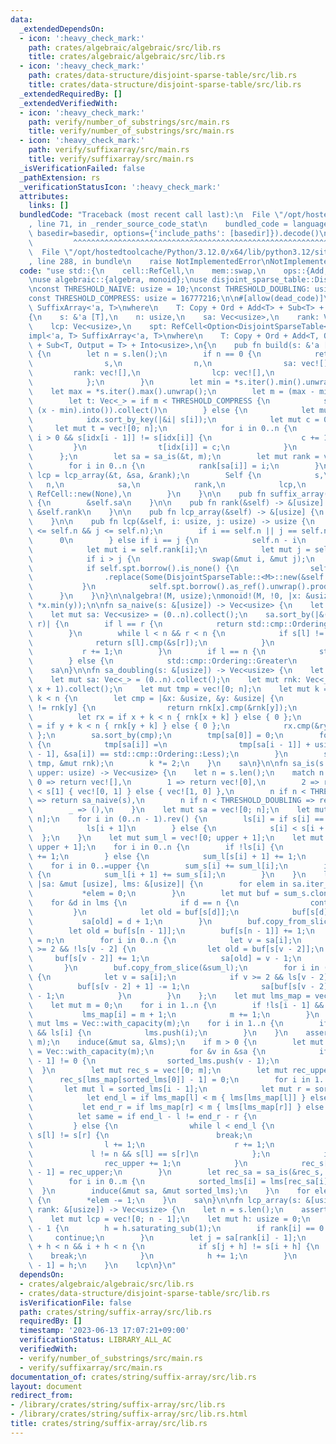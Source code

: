 ```yaml
---
data:
  _extendedDependsOn:
  - icon: ':heavy_check_mark:'
    path: crates/algebraic/algebraic/src/lib.rs
    title: crates/algebraic/algebraic/src/lib.rs
  - icon: ':heavy_check_mark:'
    path: crates/data-structure/disjoint-sparse-table/src/lib.rs
    title: crates/data-structure/disjoint-sparse-table/src/lib.rs
  _extendedRequiredBy: []
  _extendedVerifiedWith:
  - icon: ':heavy_check_mark:'
    path: verify/number_of_substrings/src/main.rs
    title: verify/number_of_substrings/src/main.rs
  - icon: ':heavy_check_mark:'
    path: verify/suffixarray/src/main.rs
    title: verify/suffixarray/src/main.rs
  _isVerificationFailed: false
  _pathExtension: rs
  _verificationStatusIcon: ':heavy_check_mark:'
  attributes:
    links: []
  bundledCode: "Traceback (most recent call last):\n  File \"/opt/hostedtoolcache/Python/3.12.0/x64/lib/python3.12/site-packages/onlinejudge_verify/documentation/build.py\"\
    , line 71, in _render_source_code_stat\n    bundled_code = language.bundle(stat.path,\
    \ basedir=basedir, options={'include_paths': [basedir]}).decode()\n          \
    \         ^^^^^^^^^^^^^^^^^^^^^^^^^^^^^^^^^^^^^^^^^^^^^^^^^^^^^^^^^^^^^^^^^^^^^^^^^^^^^^^^^\n\
    \  File \"/opt/hostedtoolcache/Python/3.12.0/x64/lib/python3.12/site-packages/onlinejudge_verify/languages/rust.py\"\
    , line 288, in bundle\n    raise NotImplementedError\nNotImplementedError\n"
  code: "use std::{\n    cell::RefCell,\n    mem::swap,\n    ops::{Add, Sub},\n};\n\
    \nuse algebraic::{algebra, monoid};\nuse disjoint_sparse_table::DisjointSparseTable;\n\
    \nconst THRESHOLD_NAIVE: usize = 10;\nconst THRESHOLD_DOUBLING: usize = 40;\n\
    const THRESHOLD_COMPRESS: usize = 16777216;\n\n#[allow(dead_code)]\npub struct\
    \ SuffixArray<'a, T>\nwhere\n    T: Copy + Ord + Add<T> + Sub<T> + Into<usize>,\n\
    {\n    s: &'a [T],\n    n: usize,\n    sa: Vec<usize>,\n    rank: Vec<usize>,\n\
    \    lcp: Vec<usize>,\n    spt: RefCell<Option<DisjointSparseTable<M>>>,\n}\n\n\
    impl<'a, T> SuffixArray<'a, T>\nwhere\n    T: Copy + Ord + Add<T, Output = T>\
    \ + Sub<T, Output = T> + Into<usize>,\n{\n    pub fn build(s: &'a [T]) -> Self\
    \ {\n        let n = s.len();\n        if n == 0 {\n            return Self {\n\
    \                s,\n                n,\n                sa: vec![],\n       \
    \         rank: vec![],\n                lcp: vec![],\n                spt: RefCell::new(None),\n\
    \            };\n        }\n        let min = *s.iter().min().unwrap();\n    \
    \    let max = *s.iter().max().unwrap();\n        let m = (max - min).into();\n\
    \        let t: Vec<_> = if m < THRESHOLD_COMPRESS {\n            s.iter().map(|&x|\
    \ (x - min).into()).collect()\n        } else {\n            let mut idx = (0..n).collect::<Vec<_>>();\n\
    \            idx.sort_by_key(|&i| s[i]);\n            let mut c = 0;\n       \
    \     let mut t = vec![0; n];\n            for i in 0..n {\n                if\
    \ i > 0 && s[idx[i - 1]] != s[idx[i]] {\n                    c += 1;\n       \
    \         }\n                t[idx[i]] = c;\n            }\n            t\n  \
    \      };\n        let sa = sa_is(&t, m);\n        let mut rank = vec![0; n];\n\
    \        for i in 0..n {\n            rank[sa[i]] = i;\n        }\n        let\
    \ lcp = lcp_array(&t, &sa, &rank);\n        Self {\n            s,\n         \
    \   n,\n            sa,\n            rank,\n            lcp,\n            spt:\
    \ RefCell::new(None),\n        }\n    }\n\n    pub fn suffix_array(&self) -> &[usize]\
    \ {\n        &self.sa\n    }\n\n    pub fn rank(&self) -> &[usize] {\n       \
    \ &self.rank\n    }\n\n    pub fn lcp_array(&self) -> &[usize] {\n        &self.lcp\n\
    \    }\n\n    pub fn lcp(&self, i: usize, j: usize) -> usize {\n        assert!(i\
    \ <= self.n && j <= self.n);\n        if i == self.n || j == self.n {\n      \
    \      0\n        } else if i == j {\n            self.n - i\n        } else {\n\
    \            let mut i = self.rank[i];\n            let mut j = self.rank[j];\n\
    \            if i > j {\n                swap(&mut i, &mut j);\n            }\n\
    \            if self.spt.borrow().is_none() {\n                self.spt\n    \
    \                .replace(Some(DisjointSparseTable::<M>::new(&self.lcp)));\n \
    \           }\n            self.spt.borrow().as_ref().unwrap().prod(i, j)\n  \
    \      }\n    }\n}\n\nalgebra!(M, usize);\nmonoid!(M, !0, |x: &usize, y: &usize|\
    \ *x.min(y));\n\nfn sa_naive(s: &[usize]) -> Vec<usize> {\n    let n = s.len();\n\
    \    let mut sa: Vec<usize> = (0..n).collect();\n    sa.sort_by(|&(mut l), &(mut\
    \ r)| {\n        if l == r {\n            return std::cmp::Ordering::Equal;\n\
    \        }\n        while l < n && r < n {\n            if s[l] != s[r] {\n  \
    \              return s[l].cmp(&s[r]);\n            }\n            l += 1;\n \
    \           r += 1;\n        }\n        if l == n {\n            std::cmp::Ordering::Less\n\
    \        } else {\n            std::cmp::Ordering::Greater\n        }\n    });\n\
    \    sa\n}\n\nfn sa_doubling(s: &[usize]) -> Vec<usize> {\n    let n = s.len();\n\
    \    let mut sa: Vec<_> = (0..n).collect();\n    let mut rnk: Vec<_> = s.iter().map(|&x|\
    \ x + 1).collect();\n    let mut tmp = vec![0; n];\n    let mut k = 1;\n    while\
    \ k < n {\n        let cmp = |&x: &usize, &y: &usize| {\n            if rnk[x]\
    \ != rnk[y] {\n                return rnk[x].cmp(&rnk[y]);\n            }\n  \
    \          let rx = if x + k < n { rnk[x + k] } else { 0 };\n            let ry\
    \ = if y + k < n { rnk[y + k] } else { 0 };\n            rx.cmp(&ry)\n       \
    \ };\n        sa.sort_by(cmp);\n        tmp[sa[0]] = 0;\n        for i in 1..n\
    \ {\n            tmp[sa[i]] =\n                tmp[sa[i - 1]] + usize::from(cmp(&sa[i\
    \ - 1], &sa[i]) == std::cmp::Ordering::Less);\n        }\n        std::mem::swap(&mut\
    \ tmp, &mut rnk);\n        k *= 2;\n    }\n    sa\n}\n\nfn sa_is(s: &[usize],\
    \ upper: usize) -> Vec<usize> {\n    let n = s.len();\n    match n {\n       \
    \ 0 => return vec![],\n        1 => return vec![0],\n        2 => return if s[0]\
    \ < s[1] { vec![0, 1] } else { vec![1, 0] },\n        n if n < THRESHOLD_NAIVE\
    \ => return sa_naive(s),\n        n if n < THRESHOLD_DOUBLING => return sa_doubling(s),\n\
    \        _ => (),\n    }\n    let mut sa = vec![0; n];\n    let mut ls = vec![false;\
    \ n];\n    for i in (0..n - 1).rev() {\n        ls[i] = if s[i] == s[i + 1] {\n\
    \            ls[i + 1]\n        } else {\n            s[i] < s[i + 1]\n      \
    \  };\n    }\n    let mut sum_l = vec![0; upper + 1];\n    let mut sum_s = vec![0;\
    \ upper + 1];\n    for i in 0..n {\n        if !ls[i] {\n            sum_s[s[i]]\
    \ += 1;\n        } else {\n            sum_l[s[i] + 1] += 1;\n        }\n    }\n\
    \    for i in 0..=upper {\n        sum_s[i] += sum_l[i];\n        if i < upper\
    \ {\n            sum_l[i + 1] += sum_s[i];\n        }\n    }\n    let induce =\
    \ |sa: &mut [usize], lms: &[usize]| {\n        for elem in sa.iter_mut() {\n \
    \           *elem = 0;\n        }\n        let mut buf = sum_s.clone();\n    \
    \    for &d in lms {\n            if d == n {\n                continue;\n   \
    \         }\n            let old = buf[s[d]];\n            buf[s[d]] += 1;\n \
    \           sa[old] = d + 1;\n        }\n        buf.copy_from_slice(&sum_l);\n\
    \        let old = buf[s[n - 1]];\n        buf[s[n - 1]] += 1;\n        sa[old]\
    \ = n;\n        for i in 0..n {\n            let v = sa[i];\n            if v\
    \ >= 2 && !ls[v - 2] {\n                let old = buf[s[v - 2]];\n           \
    \     buf[s[v - 2]] += 1;\n                sa[old] = v - 1;\n            }\n \
    \       }\n        buf.copy_from_slice(&sum_l);\n        for i in (0..n).rev()\
    \ {\n            let v = sa[i];\n            if v >= 2 && ls[v - 2] {\n      \
    \          buf[s[v - 2] + 1] -= 1;\n                sa[buf[s[v - 2] + 1]] = v\
    \ - 1;\n            }\n        }\n    };\n    let mut lms_map = vec![0; n + 1];\n\
    \    let mut m = 0;\n    for i in 1..n {\n        if !ls[i - 1] && ls[i] {\n \
    \           lms_map[i] = m + 1;\n            m += 1;\n        }\n    }\n    let\
    \ mut lms = Vec::with_capacity(m);\n    for i in 1..n {\n        if !ls[i - 1]\
    \ && ls[i] {\n            lms.push(i);\n        }\n    }\n    assert_eq!(lms.len(),\
    \ m);\n    induce(&mut sa, &lms);\n    if m > 0 {\n        let mut sorted_lms\
    \ = Vec::with_capacity(m);\n        for &v in &sa {\n            if lms_map[v\
    \ - 1] != 0 {\n                sorted_lms.push(v - 1);\n            }\n      \
    \  }\n        let mut rec_s = vec![0; m];\n        let mut rec_upper = 0;\n  \
    \      rec_s[lms_map[sorted_lms[0]] - 1] = 0;\n        for i in 1..m {\n     \
    \       let mut l = sorted_lms[i - 1];\n            let mut r = sorted_lms[i];\n\
    \            let end_l = if lms_map[l] < m { lms[lms_map[l]] } else { n };\n \
    \           let end_r = if lms_map[r] < m { lms[lms_map[r]] } else { n };\n  \
    \          let same = if end_l - l != end_r - r {\n                false\n   \
    \         } else {\n                while l < end_l {\n                    if\
    \ s[l] != s[r] {\n                        break;\n                    }\n    \
    \                l += 1;\n                    r += 1;\n                }\n   \
    \             l != n && s[l] == s[r]\n            };\n            if !same {\n\
    \                rec_upper += 1;\n            }\n            rec_s[lms_map[sorted_lms[i]]\
    \ - 1] = rec_upper;\n        }\n        let rec_sa = sa_is(&rec_s, rec_upper);\n\
    \        for i in 0..m {\n            sorted_lms[i] = lms[rec_sa[i]];\n      \
    \  }\n        induce(&mut sa, &mut sorted_lms);\n    }\n    for elem in sa.iter_mut()\
    \ {\n        *elem -= 1;\n    }\n    sa\n}\n\nfn lcp_array(s: &[usize], sa: &[usize],\
    \ rank: &[usize]) -> Vec<usize> {\n    let n = s.len();\n    assert!(n >= 1);\n\
    \    let mut lcp = vec![0; n - 1];\n    let mut h: usize = 0;\n    for i in 0..n\
    \ - 1 {\n        h = h.saturating_sub(1);\n        if rank[i] == 0 {\n       \
    \     continue;\n        }\n        let j = sa[rank[i] - 1];\n        while j\
    \ + h < n && i + h < n {\n            if s[j + h] != s[i + h] {\n            \
    \    break;\n            }\n            h += 1;\n        }\n        lcp[rank[i]\
    \ - 1] = h;\n    }\n    lcp\n}\n"
  dependsOn:
  - crates/algebraic/algebraic/src/lib.rs
  - crates/data-structure/disjoint-sparse-table/src/lib.rs
  isVerificationFile: false
  path: crates/string/suffix-array/src/lib.rs
  requiredBy: []
  timestamp: '2023-06-13 17:07:21+09:00'
  verificationStatus: LIBRARY_ALL_AC
  verifiedWith:
  - verify/number_of_substrings/src/main.rs
  - verify/suffixarray/src/main.rs
documentation_of: crates/string/suffix-array/src/lib.rs
layout: document
redirect_from:
- /library/crates/string/suffix-array/src/lib.rs
- /library/crates/string/suffix-array/src/lib.rs.html
title: crates/string/suffix-array/src/lib.rs
---
```

